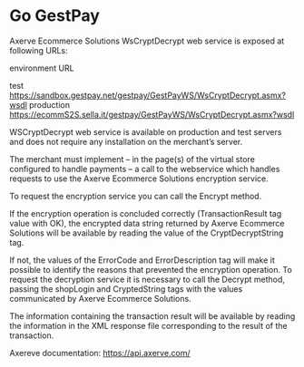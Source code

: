 # Go GestPay 

Axerve Ecommerce Solutions WsCryptDecrypt web service is exposed at following URLs:

environment	URL

test	https://sandbox.gestpay.net/gestpay/GestPayWS/WsCryptDecrypt.asmx?wsdl
production	https://ecommS2S.sella.it/gestpay/GestPayWS/WsCryptDecrypt.asmx?wsdl

WSCryptDecrypt web service is available on production and test servers and does not require any installation on the merchant’s server.

The merchant must implement – in the page(s) of the virtual store configured to handle payments – a call to the webservice which handles requests to use the Axerve Ecommerce Solutions encryption service.

To request the encryption service you can call the Encrypt method.

If the encryption operation is concluded correctly (TransactionResult tag value with OK), the encrypted data string returned by Axerve Ecommerce Solutions will be available by reading the value of the CryptDecryptString tag.

If not, the values of the ErrorCode and ErrorDescription tag will make it possible to identify the reasons that prevented the encryption operation. To request the decryption service it is necessary to call the Decrypt method, passing the shopLogin and CryptedString tags with the values communicated by Axerve Ecommerce Solutions.

The information containing the transaction result will be available by reading the information in the XML response file corresponding to the result of the transaction.


Axereve documentation: https://api.axerve.com/
